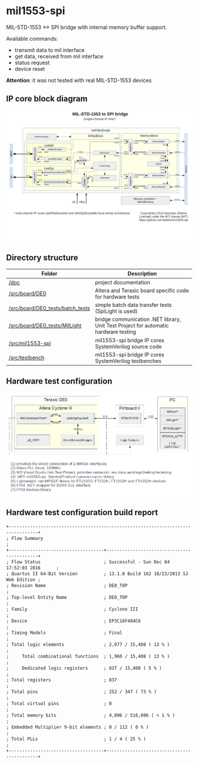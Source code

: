 # mil1553-spi
MIL-STD-1553 &lt;-> SPI bridge with internal memory buffer support.

Available commands:
- transmit data to mil interface
- get data, received from mil interface
- status request
- device reset

**Attention**: it was not tested with real MIL-STD-1553 devices

## IP core block diagram
![Alt text](/readme/mil1553-spi_diagram.png?raw=true "diagram")
## Directory structure
| Folder | Description |
| --- | --- |
| [/doc](/doc) | project documentation |
| [/src/board/DE0](/src/board/DE0) | Altera and Terasic board specific code for hardware tests |
| [/src/board/DE0_tests/batch_tests](/src/board/DE0_tests/batch_tests) | simple batch data transfer tests (SpiLight is used) |
| [/src/board/DE0_tests/MilLight](/src/board/DE0_tests/MilLight) | bridge communication .NET library, Unit Test Project for automatic hardware testing |
| [/src/mil1553-spi](/src/mil1553-spi) | mil1553-spi bridge IP cores SystemVerilog source code |
| [/src/testbench](/src/testbench) | mil1553-spi bridge IP cores SystemVerilog testbenches |

## Hardware test configuration
![Alt text](/readme/mil1553-spi_test.png?raw=true "test diagram")

## Hardware test configuration build report
```
+---------------------------------------------------------------------------------+
; Flow Summary                                                                    ;
+------------------------------------+--------------------------------------------+
; Flow Status                        ; Successful - Sun Dec 04 17:52:03 2016      ;
; Quartus II 64-Bit Version          ; 13.1.0 Build 162 10/23/2013 SJ Web Edition ;
; Revision Name                      ; DE0_TOP                                    ;
; Top-level Entity Name              ; DE0_TOP                                    ;
; Family                             ; Cyclone III                                ;
; Device                             ; EP3C16F484C6                               ;
; Timing Models                      ; Final                                      ;
; Total logic elements               ; 2,077 / 15,408 ( 13 % )                    ;
;     Total combinational functions  ; 1,960 / 15,408 ( 13 % )                    ;
;     Dedicated logic registers      ; 837 / 15,408 ( 5 % )                       ;
; Total registers                    ; 837                                        ;
; Total pins                         ; 252 / 347 ( 73 % )                         ;
; Total virtual pins                 ; 0                                          ;
; Total memory bits                  ; 4,096 / 516,096 ( < 1 % )                  ;
; Embedded Multiplier 9-bit elements ; 0 / 112 ( 0 % )                            ;
; Total PLLs                         ; 1 / 4 ( 25 % )                             ;
+------------------------------------+--------------------------------------------+
```
